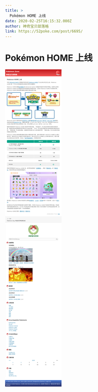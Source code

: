 ```yaml
---
title: >
  Pokémon HOME 上线
date: 2020-02-25T16:15:32.000Z
author: 神奇宝贝部落格
link: https://52poke.com/post/6695/
---
```

# Pokémon HOME 上线

[![Pokémon HOME 上线](./screenshot.png)](https://52poke.com/post/6695/)
